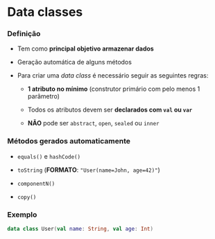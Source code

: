 # Data classes

### Definição

* Tem como **principal objetivo armazenar dados**

* Geração automática de alguns métodos

* Para criar uma *data class* é necessário seguir as seguintes regras:

  * **1 atributo no mínimo** (construtor primário com pelo menos 1 parâmetro)

  * Todos os atributos devem ser **declarados com `val` ou `var`**

  * **NÃO** pode ser `abstract`, `open`, `sealed` ou `inner`

### Métodos gerados automaticamente

* `equals()` e `hashCode()`

* `toString` (**FORMATO**: `"User(name=John, age=42)"`)

* `componentN()`

* `copy()`

### Exemplo

```kotlin
data class User(val name: String, val age: Int)
```